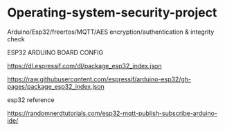 # Operating-system-security-project
Arduino/Esp32/freertos/MQTT/AES encryption/authentication &amp; integrity check


ESP32 ARDUINO BOARD  CONFIG

https://dl.espressif.com/dl/package_esp32_index.json 

https://raw.githubusercontent.com/espressif/arduino-esp32/gh-pages/package_esp32_index.json

esp32 reference

https://randomnerdtutorials.com/esp32-mqtt-publish-subscribe-arduino-ide/
